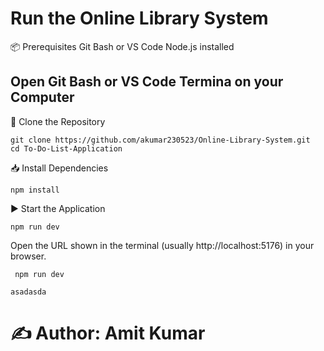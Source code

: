 # Run the Online Library System #

📦 Prerequisites
    Git Bash or VS Code
    Node.js installed


## Open Git Bash or VS Code Termina on your Computer

📁 Clone the Repository
    
    git clone https://github.com/akumar230523/Online-Library-System.git
    cd To-Do-List-Application

📥 Install Dependencies
    
    npm install

▶️ Start the Application
    
    npm run dev

Open the URL shown in the terminal (usually http://localhost:5176) in your browser.
 
     npm run dev



`asadasda`
# ✍️ Author: Amit Kumar

